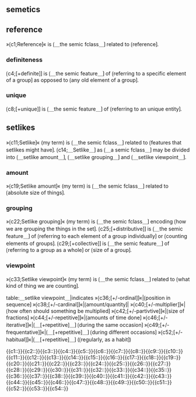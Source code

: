 ## semetics

## reference

»⟮c1;Reference⟯« is ⟮＿the semic fclass＿⟯ related to ⟮reference⟯.

### definiteness

⟮c4;[+definite]⟯ is ⟮＿the semic feature＿⟯ of ⟮referring to a specific element of a group⟯ as opposed to ⟮any old element of a group⟯.

### unique

⟮c8;[+unique]⟯ is ⟮＿the semic feature＿⟯ of ⟮referring to an unique entity⟯.

## setlikes

»⟮c11;Setlike⟯« (my term) is ⟮＿the semic fclass＿⟯ related to ⟮features that setlikes might have⟯.
⟮c14;＿Setlike＿⟯ as ⟮＿a semic fclass＿⟯ may be divided into ⟮＿setlike amount＿⟯, ⟮＿setlike grouping＿⟯ and ⟮＿setlike viewpoint＿⟯.

### amount

»⟮c19;Setlike amount⟯« (my term) is ⟮＿the semic fclass＿⟯ related to ⟮absolute size of things⟯.

### grouping

»⟮c22;Setlike grouping⟯« (my term) is ⟮＿the semic fclass＿⟯ encoding ⟮how we are grouping the things in the set⟯.
⟮c25;[+distributive]⟯ is ⟮＿the semic feature＿⟯ of ⟮referring to each element of a group individually⟯ or ⟮counting elements of groups⟯.
⟮c29;[+collective]⟯ is ⟮＿the semic feature＿⟯ of ⟮referring to a group as a whole⟯ or ⟮size of a group⟯.

### viewpoint

»⟮c33;Setlike viewpoint⟯« (my term) is ⟮＿the semic fclass＿⟯ related to ⟮what kind of thing we are counting⟯.


table:＿setlike viewpoint＿|indicates
»⟮c36;[+/-ordinal]⟯«|⟮position in sequence⟯
»⟮c38;[+/-cardinal]⟯«|⟮amount/quantity⟯|
»⟮c40;[+/-multiplier]⟯«|⟮how often should something be multiplied⟯
»⟮c42;[+/-partivtive]⟯«|⟮size of fractions⟯
»⟮c44;[+/-repetitive]⟯«|⟮amounts of time done⟯
  »⟮c46;[+/-iterative]⟯«|⟮＿[+repetitive]＿⟯ ⟮during the same occasion⟯
  »⟮c49;[+/-frequentative]⟯«|⟮＿[+repetitive]＿⟯ ⟮during different occasions⟯
  »⟮c52;[+/-habitual]⟯«|⟮＿[+repetitive]＿⟯ (⟮regularly, as a habit⟯)

<span class="cloze-dump">{{c1::}}{{c2::}}{{c3::}}{{c4::}}{{c5::}}{{c6::}}{{c7::}}{{c8::}}{{c9::}}{{c10::}}{{c11::}}{{c12::}}{{c13::}}{{c14::}}{{c15::}}{{c16::}}{{c17::}}{{c18::}}{{c19::}}{{c20::}}{{c21::}}{{c22::}}{{c23::}}{{c24::}}{{c25::}}{{c26::}}{{c27::}}{{c28::}}{{c29::}}{{c30::}}{{c31::}}{{c32::}}{{c33::}}{{c34::}}{{c35::}}{{c36::}}{{c37::}}{{c38::}}{{c39::}}{{c40::}}{{c41::}}{{c42::}}{{c43::}}{{c44::}}{{c45::}}{{c46::}}{{c47::}}{{c48::}}{{c49::}}{{c50::}}{{c51::}}{{c52::}}{{c53::}}{{c54::}}</span>
